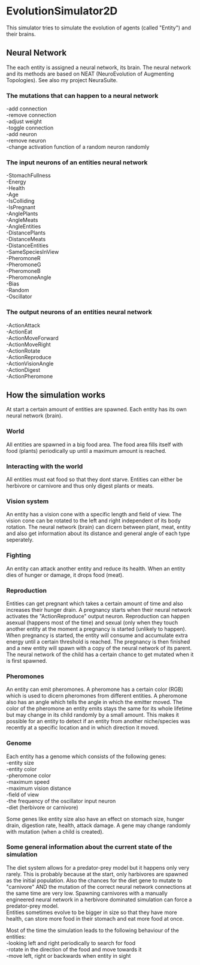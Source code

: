# EvolutionSimulator2D
 
This simulator tries to simulate the evolution of agents (called "Entity") and their brains. 

## Neural Network
The each entity is assigned a neural network, its brain. The neural network and its methods are based on NEAT (NeuroEvolution of Augmenting Topologies). See also my project NeuraSuite. 

### The mutations that can happen to a neural network
-add connection  
-remove connection  
-adjust weight  
-toggle connection  
-add neuron  
-remove neuron  
-change activation function of a random neuron randomly  

### The input neurons of an entities neural network
-StomachFullness  
-Energy  
-Health  
-Age  
-IsColliding  
-IsPregnant  
-AnglePlants  
-AngleMeats  
-AngleEntities  
-DistancePlants  
-DistanceMeats  
-DistanceEntities  
-SameSpeciesInView  
-PheromoneR  
-PheromoneG  
-PheromoneB  
-PheromoneAngle  
-Bias  
-Random  
-Oscillator  

### The output neurons of an entities neural network
-ActionAttack  
-ActionEat  
-ActionMoveForward  
-ActionMoveRight  
-ActionRotate  
-ActionReproduce  
-ActionVisionAngle  
-ActionDigest  
-ActionPheromone  

## How the simulation works
At start a certain amount of entities are spawned. Each entity has its own neural network (brain). 

### World
All entities are spawned in a big food area. The food area fills itself with food (plants) periodically up until a maximum amount is reached. 

### Interacting with the world
All entities must eat food so that they dont starve. Entities can either be herbivore or carnivore and thus only digest plants or meats. 

### Vision system
An entity has a vision cone with a specific length and field of view. The vision cone can be rotated to the left and right independent of its body rotation. The neural network (brain) can dicern between plant, meat, entity and also get information about its distance and general angle of each type seperately.

### Fighting
An entity can attack another entity and reduce its health. When an entity dies of hunger or damage, it drops food (meat). 

### Reproduction
Entities can get pregnant which takes a certain amount of time and also increases their hunger drain. A pregnancy starts when their neural network activates the "ActionReproduce" output neuron. Reproduction can happen asexual (happens most of the time) and sexual (only when they touch another entity at the moment a pregnancy is started (unlikely to happen). When pregnancy is started, the entity will consume and accumulate extra energy until a certain threshold is reached. The pregnancy is then finished and a new entity will spawn with a copy of the neural network of its parent. The neural network of the child has a certain chance to get mutated when it is first spawned.

### Pheromones
An entity can emit pheromones. A pheromone has a certain color (RGB) which is used to dicern pheromones from different entities. A pheromone also has an angle which tells the angle in which the emitter moved. The color of the pheromone an entity emits stays the same for its whole lifetime but may change in its child randomly by a small amount. This makes it possible for an entity to detect if an entity from another niche/species was recently at a specific location and in which direction it moved.

### Genome
Each entity has a genome which consists of the following genes:  
-entity size  
-entity color  
-pheromone color  
-maximum speed  
-maximum vision distance  
-field of view  
-the frequency of the oscillator input neuron  
-diet (herbivore or carnivore)

Some genes like entity size also have an effect on stomach size, hunger drain, digestion rate, health, attack damage. A gene may change randomly with mutation (when a child is created).

### Some general information about the current state of the simulation
The diet system allows for a predator-prey model but it happens only very rarely. This is probably because at the start, only harbivores are spawned as the initial population. Also the chances for the diet gene to mutate to "carnivore" AND the mutation of the correct neural network connections at the same time are very low. Spawning carnivores with a manually engineered neural network in a herbivore dominated simulation can force a predator-prey model.  
Entities sometimes evolve to be bigger in size so that they have more health, can store more food in their stomach and eat more food at once.

Most of the time the simulation leads to the following behaviour of the entities:  
-looking left and right periodically to search for food  
-rotate in the direction of the food and move towards it  
-move left, right or backwards when entity in sight  
